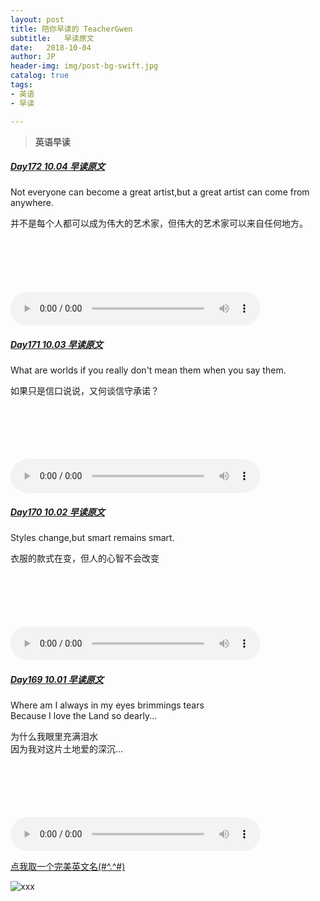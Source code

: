 ```yaml
---
layout: post
title: 陪你早读的 TeacherGwen
subtitle:   早读原文
date:   2018-10-04
author: JP
header-img: img/post-bg-swift.jpg
catalog: true
tags:
- 英语
- 早读

---
```


>  **英语早读**

##### [Day172 10.04 早读原文](https://mp.weixin.qq.com/s/iRzdwoeIXULCK8OmzrFRLw)

Not everyone can become a great artist,but a great artist can come from anywhere.

并不是每个人都可以成为伟大的艺术家，但伟大的艺术家可以来自任何地方。

<audio style="height:140;width:400;" controls="controls" src="https://res.wx.qq.com/voice/getvoice?mediaid=MzI4OTAyODUxNF8yNjUzNTE2NDQ0">
</audio>

##### [Day171 10.03 早读原文](https://mp.weixin.qq.com/s/P47gdhDElUqdDQGar6c1pg)

What are worlds if you really don't mean them when you say them.

如果只是信口说说，又何谈信守承诺？

<audio style="height:140;width:400;" controls="controls" src="https://res.wx.qq.com/voice/getvoice?mediaid=MzI4OTAyODUxNF8yNjUzNTE2NDQw">
</audio>

##### [Day170 10.02 早读原文](https://mp.weixin.qq.com/s/VP94C3U7L7ki6G5uRq9wVA)

Styles change,but smart remains smart.

衣服的款式在变，但人的心智不会改变

<audio style="height:140;width:400;" controls="controls" src="https://res.wx.qq.com/voice/getvoice?mediaid=MzI4OTAyODUxNF8yNjUzNTE2NDI1">
</audio>

##### [Day169 10.01 早读原文](https://mp.weixin.qq.com/s/5bFecrB-vkP2bw1W2YoSfA)

Where am I always in my eyes brimmings tears<br>
Because I love the Land so dearly...

为什么我眼里充满泪水<br>
因为我对这片土地爱的深沉...

<audio style="height:140;width:400;" controls="controls" src="https://res.wx.qq.com/voice/getvoice?mediaid=MzI4OTAyODUxNF8yNjUzNTE2Mzk5">
</audio>

[点我取一个完美英文名(#^.^#)](http://ename.shanbay.com.cn)

![xxx](http://img07.tooopen.com/images/20170316/tooopen_sy_201956178977.jpg)